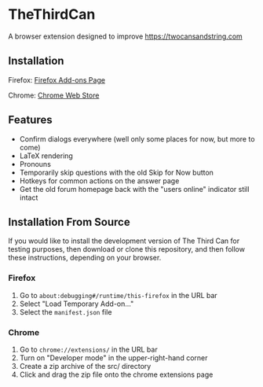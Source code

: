 # TheThirdCan
A browser extension designed to improve https://twocansandstring.com

## Installation
Firefox: [Firefox Add-ons Page](https://addons.mozilla.org/en-US/firefox/addon/the-third-can/)

Chrome: [Chrome Web Store](https://chrome.google.com/webstore/detail/the-third-can/leimkcdimeemfabpjbjhiccaolpdbjng)

## Features
- Confirm dialogs everywhere (well only some places for now, but more to come)
- LaTeX rendering
- Pronouns
- Temporarily skip questions with the old Skip for Now button
- Hotkeys for common actions on the answer page
- Get the old forum homepage back with the "users online" indicator still intact

## Installation From Source
If you would like to install the development version of The Third Can for testing purposes, then download or clone this repository, and then follow these instructions, depending on your browser.

### Firefox
1. Go to `about:debugging#/runtime/this-firefox` in the URL bar
2. Select "Load Temporary Add-on..."
3. Select the `manifest.json` file
### Chrome
1. Go to `chrome://extensions/` in the URL bar
2. Turn on "Developer mode" in the upper-right-hand corner
3. Create a zip archive of the src/ directory
4. Click and drag the zip file onto the chrome extensions page
